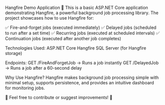 Hangfire Demo Application 🚀
This is a basic ASP.NET Core application demonstrating Hangfire, a powerful background job processing library. The project showcases how to use Hangfire for:

✅ Fire-and-forget jobs (executed immediately)
✅ Delayed jobs (scheduled to run after a set time)
✅ Recurring jobs (executed at scheduled intervals)
✅ Continuation jobs (executed after another job completes)

Technologies Used:
ASP.NET Core
Hangfire
SQL Server (for Hangfire storage)

Endpoints:
GET /FireAndForgetJob → Runs a job instantly
GET /DelayedJob → Runs a job after a 60-second delay

Why Use Hangfire?
Hangfire makes background job processing simple with minimal setup, supports persistence, and provides an intuitive dashboard for monitoring jobs.

🔹 Feel free to contribute or suggest improvements! 🔹

